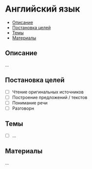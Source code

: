# Английский язык #

- [Описание](#Описание)
- [Постановка целей](#Постановка-целей)
- [Темы](#Темы)
- [Материалы](#Материалы)

## Описание ##
...

## Постановка целей ##
- [ ] Чтение оригинальных источников
- [ ] Построение предложений / текстов
- [ ] Понимание речи
- [ ] Разговорн

## Темы ##
- [ ] ...

## Материалы ##
...
